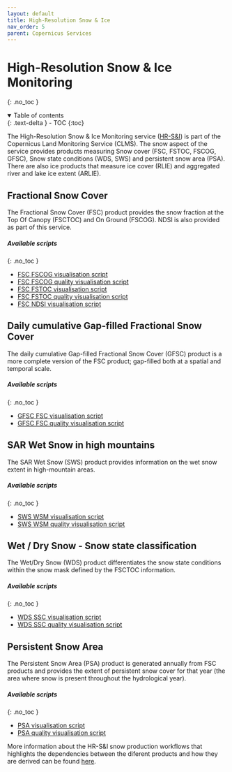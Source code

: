 ```yaml
---
layout: default
title: High-Resolution Snow & Ice
nav_order: 5
parent: Copernicus Services
---
```


# High-Resolution Snow & Ice Monitoring
{: .no_toc }

<details open markdown="block">
  <summary>
    Table of contents
  </summary>
  {: .text-delta }
- TOC
{:toc}
</details>

The High-Resolution Snow & Ice Monitoring service ([HR-S&I](https://land.copernicus.eu/pan-european/biophysical-parameters/high-resolution-snow-and-ice-monitoring)) is part of the Copernicus Land Monitoring Service (CLMS). The snow aspect of the service provides products measuring Snow cover (FSC, FSTOC, FSCOG, GFSC), Snow state conditions (WDS, SWS) and persistent snow area (PSA). There are also ice products that measure ice cover (RLIE) and aggregated river and lake ice extent (ARLIE).

## Fractional Snow Cover

The Fractional Snow Cover (FSC) product provides the snow fraction at the Top Of Canopy (FSCTOC) and On Ground (FSCOG). NDSI is also provided as part of this service.

##### Available scripts
{: .no_toc }
- [FSC FSCOG visualisation script](/copernicus_services/hrsi-fsc-on-ground-fsi)
- [FSC FSCOG quality visualisation script](/copernicus_services/hrsi-fsc-on-ground-fsi-quality)
- [FSC FSTOC visualisation script](/copernicus_services/hrsi-fsc-top-of-canopy-fsi)
- [FSC FSTOC quality visualisation script](/copernicus_services/hrsi-fsc-top-of-canopy-fsi-quality)
- [FSC NDSI visualisation script](/copernicus_services/hrsi-fsc-ndsi)

## Daily cumulative Gap-filled Fractional Snow Cover

The daily cumulative Gap-filled Fractional Snow Cover (GFSC) product is a more complete version of the FSC product; gap-filled both at a spatial and temporal scale.

##### Available scripts
{: .no_toc }
- [GFSC FSC visualisation script](/copernicus_services/hrsi-gfsc-fsc)
- [GFSC FSC quality visualisation script](/copernicus_services/hrsi-gfsc-fsc-quality)

## SAR Wet Snow in high mountains

The SAR Wet Snow (SWS) product provides information on the wet snow extent in high-mountain areas. 

##### Available scripts
{: .no_toc }
- [SWS WSM visualisation script](/copernicus_services/hrsi-sws-wet-snow-classification-high-mountains)
- [SWS WSM quality visualisation script](/copernicus_services/hrsi-sws-wet-snow-classification-high-mountains-quality)

## Wet / Dry Snow - Snow state classification

The Wet/Dry Snow (WDS) product differentiates the snow state conditions within the snow mask defined by the FSCTOC information.

##### Available scripts
{: .no_toc }
- [WDS SSC visualisation script](/copernicus_services/hrsi-wds-ssc)
- [WDS SSC quality visualisation script](/copernicus_services/hrsi-wds-ssc-quality)

## Persistent Snow Area

The Persistent Snow Area (PSA) product is generated annually from FSC products and provides the extent of persistent snow cover for that year (the area where snow is present throughout the hydrological year).

##### Available scripts
{: .no_toc }
- [PSA visualisation script](/copernicus_services/hrsi-psa-psa)
- [PSA quality visualisation script](/copernicus_services/hrsi-psa-psa-quality)

More information about the HR-S&I snow production workflows that highlights the dependencies between the diferent products and how they are derived can be found [here](https://land.copernicus.eu/pan-european/biophysical-parameters/high-resolution-snow-and-ice-monitoring/snow-products).


